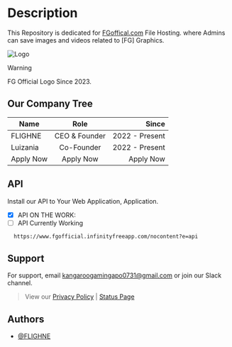 
# Description

This Repository is dedicated for [FGoffical.com](fgofficial.infinityfreeapp.com/Index) File Hosting. where Admins can save images and videos related to [FG] Graphics.

![Logo](https://flighne.github.io/fg%20(1).png)
> [!WARNING]
> FG Official Logo Since 2023.

## Our Company Tree

| Name        | Role           | Since  |
| ------------- |:-------------:| -----:|
| FLIGHNE      | CEO & Founder | 2022 - Present |
| Luizania      | Co-Founder      |   2022 - Present |
| Apply Now | Apply Now      |    Apply Now |


## API

Install our API to Your Web Application, Application.
- [x] API ON THE WORK:
- [ ] API Currently Working

```bash
  https://www.fgofficial.infinityfreeapp.com/nocontent?e=api
```

    
## Support

For support, email [kangaroogamingapo0731@gmail.com](mailto:kangaroogamingapo0731@gmail.com) or join our Slack channel.
> View our [Privacy Policy](https://www.fgofficial.infinityfreeapp.com/Privacy) | [Status Page](https://status.fgofficial.infinityfreeapp.com)

## Authors

- [@FLIGHNE](https://www.github.com/FLIGHNE)
